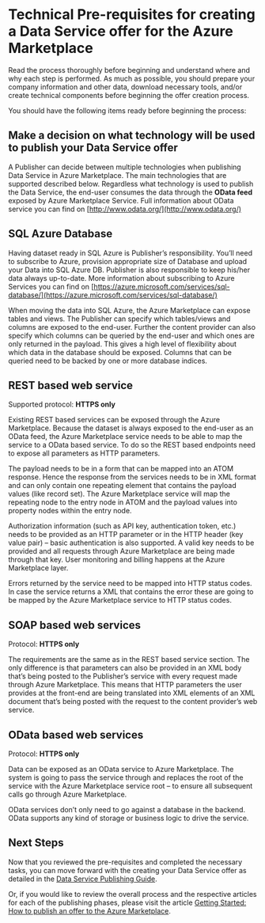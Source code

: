 <properties
   pageTitle="Technical Pre-requisites for creating a Data Service for the Marketplace | Microsoft Azure"
   description="Understand the requirements for creating a Data Service to deploy and sell on the Azure Marketplace"
   services="marketplace-publishing"
   documentationCenter=""
   authors="HannibalSII"
   manager=""
   editor=""/>

<tags
   ms.service="marketplace-publishing"
   ms.devlang="na"
   ms.topic="article"
   ms.tgt_pltfrm="na"
   ms.workload="na"
   ms.date="11/30/2015"
   ms.author="hascipio; avikova" />

# Technical Pre-requisites for creating a Data Service offer for the Azure Marketplace
Read the process thoroughly before beginning and understand where and why each step is performed. As much as possible, you should prepare your company information and other data, download necessary tools, and/or create technical components before beginning the offer creation process.

You should have the following items ready before beginning the process:

## Make a decision on what technology will be used to publish your Data Service offer

A Publisher can decide between multiple technologies when publishing Data Service in Azure Marketplace. The main technologies that are supported described below. Regardless what technology is used to publish the Data Service, the end-user consumes the data through the **OData feed** exposed by Azure Marketplace Service. Full information about OData service you can find on [http://www.odata.org/](http://www.odata.org/)

## SQL Azure Database

Having dataset ready in SQL Azure is Publisher’s responsibility. You’ll need to subscribe to Azure, provision appropriate size of Database and upload your Data into SQL Azure DB. Publisher is also responsible to keep his/her data always up-to-date. More information about subscribing to Azure Services you can find on [https://azure.microsoft.com/services/sql-database/](https://azure.microsoft.com/services/sql-database/)


When moving the data into SQL Azure, the Azure Marketplace can expose tables and views. The Publisher can specify which tables/views and columns are exposed to the end-user. Further the content provider can also specify which columns can be queried by the end-user and which ones are only returned in the payload. This gives a high level of flexibility about which data in the database should be exposed. Columns that can be queried need to be backed by one or more database indices.

## REST based web service

Supported protocol: **HTTPS only**

Existing REST based services can be exposed through the Azure Marketplace. Because the dataset is always exposed to the end-user as an OData feed, the Azure Marketplace service needs to be able to map the service to a OData based service. To do so the REST based endpoints need to expose all parameters as HTTP parameters.

The payload needs to be in a form that can be mapped into an ATOM response. Hence the response from the services needs to be in XML format and can only contain one repeating element that contains the payload values (like record set). The Azure Marketplace service will map the repeating node to the entry node in ATOM and the payload values into property nodes within the entry node.

Authorization information (such as API key, authentication token, etc.) needs to be provided as an HTTP parameter or in the HTTP header (key value pair) – basic authentication is also supported. A valid key needs to be provided and all requests through Azure Marketplace are being made through that key. User monitoring and billing happens at the Azure Marketplace layer.

Errors returned by the service need to be mapped into HTTP status codes. In case the service returns a XML that contains the error these are going to be mapped by the Azure Marketplace service to HTTP status codes.

## SOAP based web services

Protocol: **HTTPS only**

The requirements are the same as in the REST based service section. The only difference is that parameters can also be provided in an XML body that’s being posted to the Publisher’s service with every request made through Azure Marketplace. This means that HTTP parameters the user provides at the front-end are being translated into XML elements of an XML document that’s being posted with the request to the content provider’s web service.

## OData based web services

Protocol: **HTTPS only**

Data can be exposed as an OData service to Azure Marketplace. The system is going to pass the service through and replaces the root of the service with the Azure Marketplace service root – to ensure all subsequent calls go through Azure Marketplace.

OData services don’t only need to go against a database in the backend. OData supports any kind of storage or business logic to drive the service.


## Next Steps
Now that you reviewed the pre-requisites and completed the necessary tasks, you can move forward with the creating your Data Service offer as detailed in the [Data Service Publishing Guide](marketplace-publishing-data-service-creation.md).

Or, if you would like to review the overall process and the respective articles for each of the publishing phases, please visit the article [Getting Started: How to publish an offer to the Azure Marketplace](marketplace-publishing-getting-started.md).

[link-acct]:marketplace-publishing-accounts-creation-registration.md
